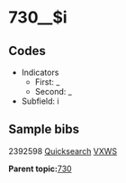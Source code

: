 # 730\_\_$i

## Codes

-   Indicators
    -   First: \_
    -   Second: \_
-   Subfield: i

## Sample bibs

2392598 [Quicksearch](https://search.library.yale.edu/catalog/2392598) [VXWS](http://prodorbis.library.yale.edu:7014/vxws/GetHoldingsService?bibId=2392598)

**Parent topic:**[730](../../tags/730/730.md)

